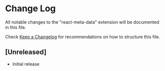 # Change Log

All notable changes to the "react-meta-data" extension will be documented in this file.

Check [Keep a Changelog](http://keepachangelog.com/) for recommendations on how to structure this file.

## [Unreleased]

- Initial release